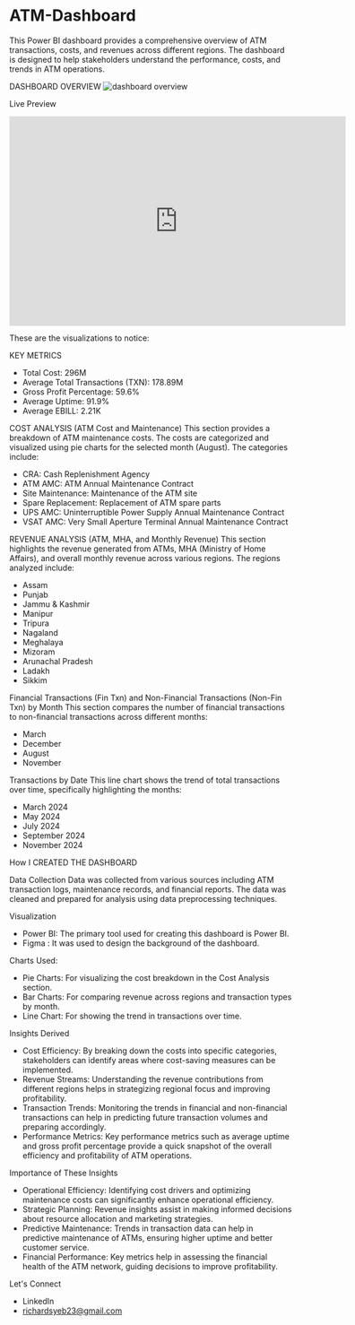 # ATM-Dashboard
This Power BI dashboard provides a comprehensive overview of ATM transactions, costs, and revenues across different regions. The dashboard is designed to help stakeholders understand the performance, costs, and trends in ATM operations.

DASHBOARD OVERVIEW
![dashboard overview](https://github.com/user-attachments/assets/29d5b43f-cd97-487e-9587-ff438927c553)

Live Preview
<iframe title="ATM Dashnoard" width="600" height="373.5" src="https://app.powerbi.com/view?r=eyJrIjoiYjlkNjU0ZjgtMDk1ZC00NzQ1LWJlN2UtMDAwZmQ5YTE4YWRkIiwidCI6IjZhNWYyYTQxLTQyNmItNGVlNy05NTRmLWFlMWE0M2U0YmU3ZSJ9&embedImagePlaceholder=true&pageName=ee26219c85b6f024dbc7" frameborder="0" allowFullScreen="true"></iframe>

These are the visualizations to notice:

KEY METRICS
- Total Cost: 296M
- Average Total Transactions (TXN): 178.89M
- Gross Profit Percentage: 59.6%
- Average Uptime: 91.9%
- Average EBILL: 2.21K

COST ANALYSIS (ATM Cost and Maintenance)
This section provides a breakdown of ATM maintenance costs. The costs are categorized and visualized using pie charts for the selected month (August). The categories include:
- CRA: Cash Replenishment Agency
- ATM AMC: ATM Annual Maintenance Contract
- Site Maintenance: Maintenance of the ATM site
- Spare Replacement: Replacement of ATM spare parts
- UPS AMC: Uninterruptible Power Supply Annual Maintenance Contract
- VSAT AMC: Very Small Aperture Terminal Annual Maintenance Contract

REVENUE ANALYSIS (ATM, MHA, and Monthly Revenue)
This section highlights the revenue generated from ATMs, MHA (Ministry of Home Affairs), and overall monthly revenue across various regions. The regions analyzed include:
- Assam
- Punjab
- Jammu & Kashmir
- Manipur
- Tripura
- Nagaland
- Meghalaya
- Mizoram
- Arunachal Pradesh
- Ladakh
- Sikkim

Financial Transactions (Fin Txn) and Non-Financial Transactions (Non-Fin Txn) by Month
This section compares the number of financial transactions to non-financial transactions across different months:
- March
- December
- August
- November

Transactions by Date
This line chart shows the trend of total transactions over time, specifically highlighting the months:
- March 2024
- May 2024
- July 2024
- September 2024
- November 2024

How I CREATED THE DASHBOARD

Data Collection
Data was collected from various sources including ATM transaction logs, maintenance records, and financial reports. The data was cleaned and prepared for analysis using data preprocessing techniques.

Visualization
- Power BI: The primary tool used for creating this dashboard is Power BI.
- Figma : It was used to design the background of the dashboard.

Charts Used:
- Pie Charts: For visualizing the cost breakdown in the Cost Analysis section.
- Bar Charts: For comparing revenue across regions and transaction types by month.
- Line Chart: For showing the trend in transactions over time.

Insights Derived
- Cost Efficiency: By breaking down the costs into specific categories, stakeholders can identify areas where cost-saving measures can be implemented.
- Revenue Streams: Understanding the revenue contributions from different regions helps in strategizing regional focus and improving profitability.
- Transaction Trends: Monitoring the trends in financial and non-financial transactions can help in predicting future transaction volumes and preparing accordingly.
- Performance Metrics: Key performance metrics such as average uptime and gross profit percentage provide a quick snapshot of the overall efficiency and profitability of ATM operations.
  
Importance of These Insights
- Operational Efficiency: Identifying cost drivers and optimizing maintenance costs can significantly enhance operational efficiency.
- Strategic Planning: Revenue insights assist in making informed decisions about resource allocation and marketing strategies.
- Predictive Maintenance: Trends in transaction data can help in predictive maintenance of ATMs, ensuring higher uptime and better customer service.
- Financial Performance: Key metrics help in assessing the financial health of the ATM network, guiding decisions to improve profitability.


Let's Connect
- LinkedIn
- richardsyeb23@gmail.com












